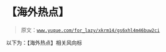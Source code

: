 # 【海外热点】

> 原文：[`www.yuque.com/for_lazy/xkrm14/gs6xhl4m46buw2ci`](https://www.yuque.com/for_lazy/xkrm14/gs6xhl4m46buw2ci)

以下为：【海外热点】相关风向标 

